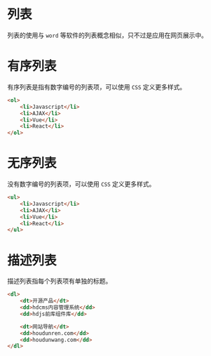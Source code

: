 # 列表
列表的使用与 `word` 等软件的列表概念相似，只不过是应用在网页展示中。

# 有序列表
有序列表是指有数字编号的列表项，可以使用 `CSS` 定义更多样式。

```html
<ol>
	<li>Javascript</li>
	<li>AJAX</li>
	<li>Vue</li>
	<li>React</li>
</ol>
```

# 无序列表
没有数字编号的列表项，可以使用 `CSS` 定义更多样式。

```html
<ul>
	<li>Javascript</li>
	<li>AJAX</li>
	<li>Vue</li>
	<li>React</li>
</ul>
```

# 描述列表
描述列表指每个列表项有单独的标题。

```html
<dl>
	<dt>开源产品</dt>
	<dd>hdcms内容管理系统</dd>
	<dd>hdjs前库组件库</dd>

	<dt>网站导航</dt>
	<dd>houdunren.com</dd>
	<dd>houdunwang.com</dd>
</dl>
```


